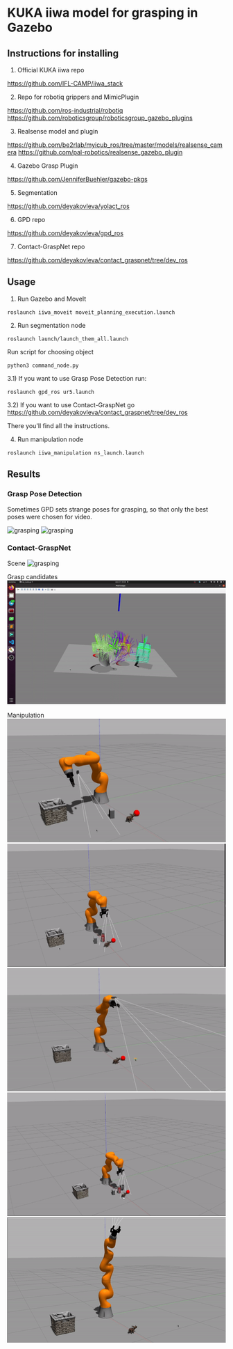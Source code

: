 # KUKA iiwa model for grasping in Gazebo

## Instructions for installing
1) Official KUKA iiwa repo

https://github.com/IFL-CAMP/iiwa_stack

2) Repo for robotiq grippers and MimicPlugin

https://github.com/ros-industrial/robotiq
https://github.com/roboticsgroup/roboticsgroup_gazebo_plugins

3) Realsense model and plugin

https://github.com/be2rlab/myicub_ros/tree/master/models/realsense_camera
https://github.com/pal-robotics/realsense_gazebo_plugin

4) Gazebo Grasp Plugin

https://github.com/JenniferBuehler/gazebo-pkgs

5) Segmentation

https://github.com/deyakovleva/yolact_ros

6) GPD repo 

https://github.com/deyakovleva/gpd_ros

7) Contact-GraspNet repo

https://github.com/deyakovleva/contact_graspnet/tree/dev_ros

## Usage

1) Run Gazebo and MoveIt
```
roslaunch iiwa_moveit moveit_planning_execution.launch
```
2) Run segmentation node
```
roslaunch launch/launch_them_all.launch
```
Run script for choosing object
```
python3 command_node.py
```
3.1) If you want to use Grasp Pose Detection run:
```
roslaunch gpd_ros ur5.launch
```
3.2) If you want to use Contact-GraspNet go https://github.com/deyakovleva/contact_graspnet/tree/dev_ros

There you'll find all the instructions.

4) Run manipulation node
```
roslaunch iiwa_manipulation ns_launch.launch
```
## Results

### Grasp Pose Detection
Sometimes GPD sets strange poses for grasping, so that only the best poses were chosen for video.

![grasping](src/iiwa_stack/results/box.gif)
![grasping](src/iiwa_stack/results/coke.gif)

### Contact-GraspNet
Scene
![grasping](src/iiwa_stack/results/scene_observation.gif)

Grasp candidates
![grasping](src/iiwa_stack/results/plot.gif)

Manipulation
![grasping](src/iiwa_stack/results/box_cgn.gif)
![grasping](src/iiwa_stack/results/cola_cgn.gif)
![grasping](src/iiwa_stack/results/ball_cgn.gif)
![grasping](src/iiwa_stack/results/cup_cgn.gif)
![grasping](src/iiwa_stack/results/dino_cgn.gif)
